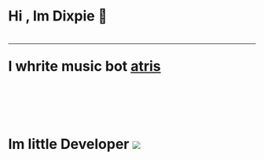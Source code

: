 <h1>Hi , Im Dixpie 👋<h1>
<hr>
 <p> I whrite music bot <a href= "https://discord.com/api/oauth2/authorize?client_id=810888125756211211&permissions=3148800&scope=bot&permissions=70282305&scope=bot" target= "_blank"> atris</a> </p>
 
 <br>

<br>

Im little Developer <img src= "https://github.com/dixpie/calculator/blob/main/calc.jpg">
